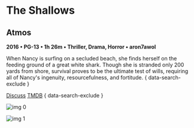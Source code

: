 # The Shallows

## Atmos

**2016 • PG-13 • 1h 26m • Thriller, Drama, Horror • aron7awol**

When Nancy is surfing on a secluded beach, she finds herself on the feeding ground of a great white shark. Though she is stranded only 200 yards from shore, survival proves to be the ultimate test of wills, requiring all of Nancy's ingenuity, resourcefulness, and fortitude.
{ data-search-exclude }

[Discuss](https://www.avsforum.com/threads/bass-eq-for-filtered-movies.2995212/post-56875882)  [TMDB](332567)
{ data-search-exclude }

![img 0](https://i.imgur.com/0fsTfJc.jpg)

![img 1](https://i.imgur.com/ldo7HVE.jpg)

